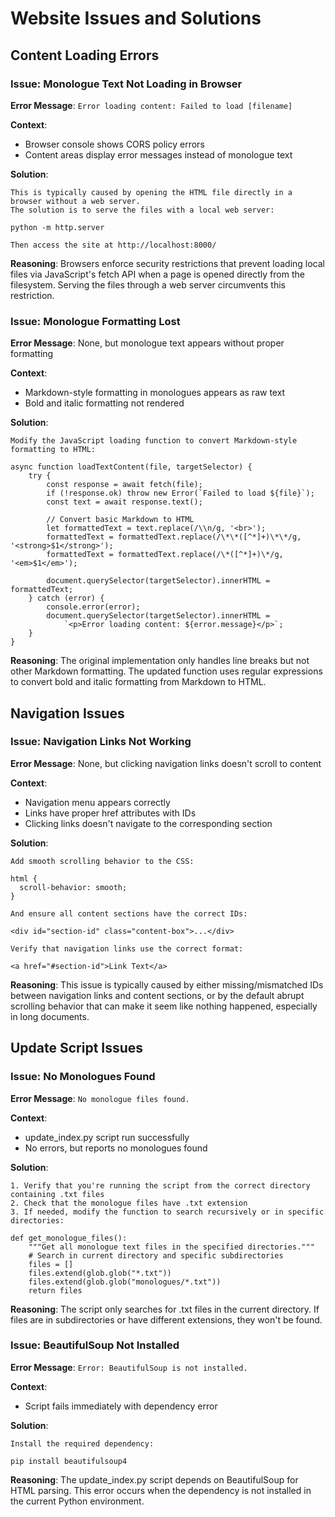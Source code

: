 # Website Issues and Solutions

## Content Loading Errors

### Issue: Monologue Text Not Loading in Browser
**Error Message**: `Error loading content: Failed to load [filename]`

**Context**:
- Browser console shows CORS policy errors
- Content areas display error messages instead of monologue text

**Solution**:
```
This is typically caused by opening the HTML file directly in a browser without a web server.
The solution is to serve the files with a local web server:

python -m http.server

Then access the site at http://localhost:8000/
```

**Reasoning**:
Browsers enforce security restrictions that prevent loading local files via JavaScript's fetch API when a page is opened directly from the filesystem. Serving the files through a web server circumvents this restriction.

### Issue: Monologue Formatting Lost
**Error Message**: None, but monologue text appears without proper formatting

**Context**:
- Markdown-style formatting in monologues appears as raw text
- Bold and italic formatting not rendered

**Solution**:
```
Modify the JavaScript loading function to convert Markdown-style formatting to HTML:

async function loadTextContent(file, targetSelector) {
    try {
        const response = await fetch(file);
        if (!response.ok) throw new Error(`Failed to load ${file}`);
        const text = await response.text();
        
        // Convert basic Markdown to HTML
        let formattedText = text.replace(/\\n/g, '<br>');
        formattedText = formattedText.replace(/\*\*([^*]+)\*\*/g, '<strong>$1</strong>');
        formattedText = formattedText.replace(/\*([^*]+)\*/g, '<em>$1</em>');
        
        document.querySelector(targetSelector).innerHTML = formattedText;
    } catch (error) {
        console.error(error);
        document.querySelector(targetSelector).innerHTML = 
            `<p>Error loading content: ${error.message}</p>`;
    }
}
```

**Reasoning**:
The original implementation only handles line breaks but not other Markdown formatting. The updated function uses regular expressions to convert bold and italic formatting from Markdown to HTML.

## Navigation Issues

### Issue: Navigation Links Not Working
**Error Message**: None, but clicking navigation links doesn't scroll to content

**Context**:
- Navigation menu appears correctly
- Links have proper href attributes with IDs
- Clicking links doesn't navigate to the corresponding section

**Solution**:
```
Add smooth scrolling behavior to the CSS:

html {
  scroll-behavior: smooth;
}

And ensure all content sections have the correct IDs:

<div id="section-id" class="content-box">...</div>

Verify that navigation links use the correct format:

<a href="#section-id">Link Text</a>
```

**Reasoning**:
This issue is typically caused by either missing/mismatched IDs between navigation links and content sections, or by the default abrupt scrolling behavior that can make it seem like nothing happened, especially in long documents.

## Update Script Issues

### Issue: No Monologues Found
**Error Message**: `No monologue files found.`

**Context**:
- update_index.py script run successfully
- No errors, but reports no monologues found

**Solution**:
```
1. Verify that you're running the script from the correct directory containing .txt files
2. Check that the monologue files have .txt extension
3. If needed, modify the function to search recursively or in specific directories:

def get_monologue_files():
    """Get all monologue text files in the specified directories."""
    # Search in current directory and specific subdirectories
    files = []
    files.extend(glob.glob("*.txt"))
    files.extend(glob.glob("monologues/*.txt"))
    return files
```

**Reasoning**:
The script only searches for .txt files in the current directory. If files are in subdirectories or have different extensions, they won't be found.

### Issue: BeautifulSoup Not Installed
**Error Message**: `Error: BeautifulSoup is not installed.`

**Context**:
- Script fails immediately with dependency error

**Solution**:
```
Install the required dependency:

pip install beautifulsoup4
```

**Reasoning**:
The update_index.py script depends on BeautifulSoup for HTML parsing. This error occurs when the dependency is not installed in the current Python environment.